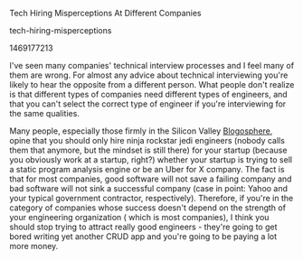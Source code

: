 Tech Hiring Misperceptions At Different Companies

tech-hiring-misperceptions

1469177213

I've seen many companies' technical interview processes and I feel many of them
are wrong.  For almost any advice about technical interviewing you're likely to
hear the opposite from a different person.  What people don't realize is that
different types of companies need different types of engineers, and that you
can't select the correct type of engineer if you're interviewing for the same
qualities.

Many people, especially those firmly in the Silicon Valley
[Blogosphere](https://xkcd.com/181/), opine that you should only
hire ninja rockstar jedi engineers (nobody calls them that anymore, but the
mindset is still there) for your startup (because you obviously work at a
startup, right?) whether your startup is trying to sell a static program
analysis engine or be an Uber for X company.  The fact is that for most
companies, good software will not save a failing company and bad software will
not sink a successful company (case in point: Yahoo and your typical government
contractor, respectively).  Therefore, if you're in the category of companies
whose success doesn't depend on the strength of your engineering organization (
which is most companies), I think you should stop trying to attract really good
engineers - they're going to get bored writing yet another CRUD app and you're
going to be paying a lot more money.
